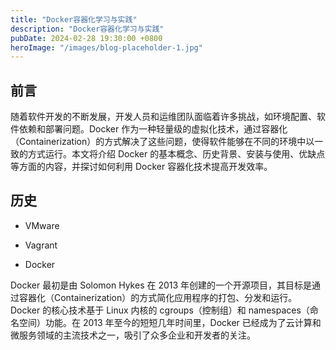 ```yaml
---
title: "Docker容器化学习与实践"
description: "Docker容器化学习与实践"
pubDate: 2024-02-28 19:30:00 +0800
heroImage: "/images/blog-placeholder-1.jpg"
---
```


## 前言

随着软件开发的不断发展，开发人员和运维团队面临着许多挑战，如环境配置、软件依赖和部署问题。Docker 作为一种轻量级的虚拟化技术，通过容器化（Containerization）的方式解决了这些问题，使得软件能够在不同的环境中以一致的方式运行。本文将介绍 Docker 的基本概念、历史背景、安装与使用、优缺点等方面的内容，并探讨如何利用 Docker 容器化技术提高开发效率。

## 历史

- VMware

- Vagrant

- Docker

Docker 最初是由 Solomon Hykes 在 2013 年创建的一个开源项目，其目标是通过容器化（Containerization）的方式简化应用程序的打包、分发和运行。Docker 的核心技术基于 Linux 内核的 cgroups（控制组）和 namespaces（命名空间）功能。在 2013 年至今的短短几年时间里，Docker 已经成为了云计算和微服务领域的主流技术之一，吸引了众多企业和开发者的关注。
